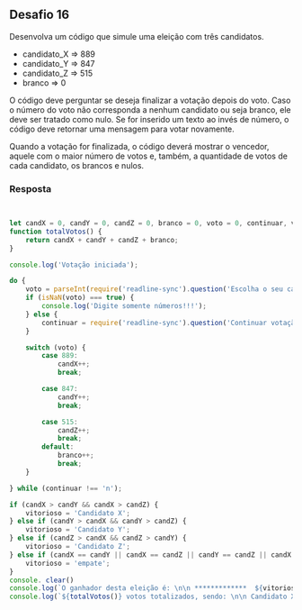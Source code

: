 ## Desafio 16 

Desenvolva um código que simule uma eleição com três candidatos.
- candidato_X => 889
- candidato_Y => 847
- candidato_Z => 515
- branco => 0

O código deve perguntar se deseja finalizar a votação depois do voto. Caso o número do voto não corresponda a nenhum candidato ou seja branco, ele deve ser tratado como nulo. Se for inserido um texto ao invés de número, o código deve retornar uma mensagem para votar novamente.

Quando a votação for finalizada, o código deverá mostrar o vencedor, aquele com o maior número de votos e, também, a quantidade de votos de cada candidato, os brancos e nulos. 

### Resposta

````js


let candX = 0, candY = 0, candZ = 0, branco = 0, voto = 0, continuar, vitorioso ;
function totalVotos() {
    return candX + candY + candZ + branco;
}

console.log('Votação iniciada');

do {
    voto = parseInt(require('readline-sync').question('Escolha o seu candidado: \n candX => 889 \n candY => 847 \n candZ => 515 \n Branco => 0 \n'));
    if (isNaN(voto) === true) {
        console.log('Digite somente números!!!');
    } else {
        continuar = require('readline-sync').question('Continuar votação?\n Qualquer tecla para Sim e  "n" para não \n');
    }

    switch (voto) {
        case 889:
            candX++;
            break;

        case 847:
            candY++;
            break;

        case 515:
            candZ++;
            break;
        default:
            branco++;
            break;
    }

} while (continuar !== 'n');

if (candX > candY && candX > candZ) {
    vitorioso = 'Candidato X';
} else if (candY > candX && candY > candZ) {
    vitorioso = 'Candidato Y';
} else if (candZ > candX && candZ > candY) {
    vitorioso = 'Candidato Z';
} else if (candX == candY || candX == candZ || candY == candZ || candX == candY == candZ) {
    vitorioso = 'empate';
}
console. clear() 
console.log(`O ganhador desta eleição é: \n\n *************  ${vitorioso}  *************\n`);
console.log(`${totalVotos()} votos totalizados, sendo: \n\n Candidato X ${candX} votos.\n Candidato Y ${candY} votos.\n Candidato Z ${candZ} votos. \n Brancos e nulos ${branco} votos. \n `);


````
